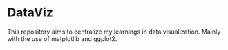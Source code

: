 # DataViz
This repository aims to centralize my learnings in data visualization. Mainly with the use of matplotlib and ggplot2.
